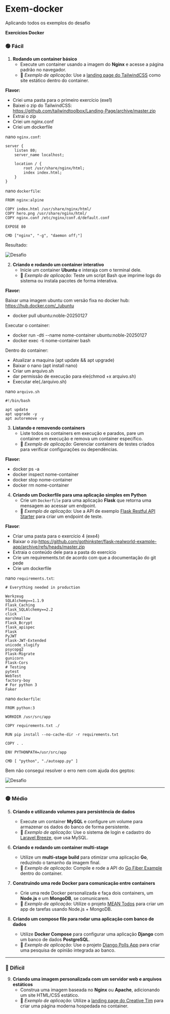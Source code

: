 # Exem-docker
Aplicando todos os exemplos do desafio

**Exercícios Docker**

### 🟢 **Fácil**

1. **Rodando um container básico**
    - Execute um container usando a imagem do **Nginx** e acesse a página padrão no navegador.
    - 🔹 _Exemplo de aplicação:_ Use a [landing page do TailwindCSS](https://github.com/tailwindtoolbox/Landing-Page "https://github.com/tailwindtoolbox/landing-page") como site estático dentro do container.
    
**Flavor:**

- Criei uma pasta para o primeiro exercício  (exe1)
- Baixei o zip do TailwindCSS: https://github.com/tailwindtoolbox/Landing-Page/archive/master.zip
- Extrai o zip
- Criei um nginx.conf
- Criei um dockerfile

nano `nginx.conf`:

```
server {
    listen 80;
    server_name localhost;

    location / {
        root /usr/share/nginx/html;
        index index.html;
    }
}
```

nano `dockerfile`:

```
FROM nginx:alpine

COPY index.html /usr/share/nginx/html/
COPY hero.png /usr/share/nginx/html/
COPY nginx.conf /etc/nginx/conf.d/default.conf

EXPOSE 80

CMD ["nginx", "-g", "daemon off;"]
```

Resultado:

![Desafio](png/1.png)

2. **Criando e rodando um container interativo**
    - Inicie um container **Ubuntu** e interaja com o terminal dele.
    - 🔹 _Exemplo de aplicação:_ Teste um script Bash que imprime logs do sistema ou instala pacotes de forma interativa.

**Flavor:**

Baixar uma imagem ubuntu com versão fixa no docker hub: https://hub.docker.com/_/ubuntu
- docker pull ubuntu:noble-20250127

Executar o container:
- docker run -dti --name nome-container ubuntu:noble-20250127
- docker exec -ti nome-container bash

Dentro do container:
- Atualizar a maquina (apt update && apt upgrade)
- Baixar o nano (apt install nano)
- Criar um arquivo.sh
- dar permissão de execução para ele(chmod +x arquivo.sh)
- Executar ele(./arquivo.sh)

nano `arquivo.sh`
```
#!/bin/bash

apt update
apt upgrade -y
apt autoremove -y
```

3. **Listando e removendo containers**
    - Liste todos os containers em execução e parados, pare um container em execução e remova um container específico.
    - 🔹 _Exemplo de aplicação:_ Gerenciar containers de testes criados para verificar configurações ou dependências.

**Flavor:**
 
- docker ps -a
- docker inspect nome-container
- docker stop nome-container
- docker rm nome-container

4. **Criando um Dockerfile para uma aplicação simples em Python**
    - Crie um `Dockerfile` para uma aplicação **Flask** que retorna uma mensagem ao acessar um endpoint.
    - 🔹 _Exemplo de aplicação:_ Use a API de exemplo [Flask Restful API Starter](https://github.com/gothinkster/flask-realworld-example-app "https://github.com/gothinkster/flask-realworld-example-app") para criar um endpoint de teste.

**Flavor**:

- Criar uma pasta para o exercício 4 (exe4)
- Baixar o zip:https://github.com/gothinkster/flask-realworld-example-app/archive/refs/heads/master.zip
- Extraia o conteúdo dele para a pasta do exercício
- Crie um requirements.txt de acordo com que a documentação do git pede
- Crie um dockerfile

nano `requirements.txt`:
```
# Everything needed in production

Werkzeug
SQLAlchemy==1.1.9
Flask_Caching
Flask_SQLAlchemy==2.2
click
marshmallow
Flask_Bcrypt
flask_apispec
Flask
PyJWT
Flask-JWT-Extended
unicode_slugify
psycopg2
Flask-Migrate
gunicorn
Flask-Cors
# Testing
pytest
WebTest
factory-boy
# For python 3
Faker
```

nano `dockerfile`:
```
FROM python:3

WORKDIR /usr/src/app

COPY requirements.txt ./

RUN pip install --no-cache-dir -r requirements.txt

COPY . .

ENV PYTHONPATH=/usr/src/app

CMD [ "python", "./autoapp.py" ]
```

Bem não consegui resolver o erro nem com ajuda dos geptos:


![Desafio](png/2.png)

---

### 🟡 **Médio**

5. **Criando e utilizando volumes para persistência de dados**
    - Execute um container **MySQL** e configure um volume para armazenar os dados do banco de forma persistente.
    - 🔹 _Exemplo de aplicação:_ Use o sistema de login e cadastro do [Laravel Breeze](https://github.com/laravel/breeze "https://github.com/laravel/breeze"), que usa MySQL.



6. **Criando e rodando um container multi-stage**
    - Utilize um **multi-stage build** para otimizar uma aplicação **Go**, reduzindo o tamanho da imagem final.
    - 🔹 _Exemplo de aplicação:_ Compile e rode a API do [Go Fiber Example](https://github.com/gofiber/recipes/tree/main/docker-multistage-build "https://github.com/gofiber/recipes/tree/main/docker-multistage-build") dentro do container.
7. **Construindo uma rede Docker para comunicação entre containers**
    - Crie uma rede Docker personalizada e faça dois containers, um **Node.js** e um **MongoDB**, se comunicarem.
    - 🔹 _Exemplo de aplicação:_ Utilize o projeto [MEAN Todos](https://github.com/luanphandinh/mean-todo "https://github.com/luanphandinh/mean-todo") para criar um app de tarefas usando Node.js + MongoDB.
8. **Criando um compose file para rodar uma aplicação com banco de dados**
    - Utilize **Docker Compose** para configurar uma aplicação **Django** com um banco de dados **PostgreSQL**.
    - 🔹 _Exemplo de aplicação:_ Use o projeto [Django Polls App](https://github.com/databases-io/django-polls "https://github.com/databases-io/django-polls") para criar uma pesquisa de opinião integrada ao banco.

---

### 🔴 **Difícil**

9. **Criando uma imagem personalizada com um servidor web e arquivos estáticos**
    - Construa uma imagem baseada no **Nginx** ou **Apache**, adicionando um site HTML/CSS estático.
    - 🔹 _Exemplo de aplicação:_ Utilize a [landing page do Creative Tim](https://github.com/creativetimofficial/material-kit "https://github.com/creativetimofficial/material-kit") para criar uma página moderna hospedada no container.
